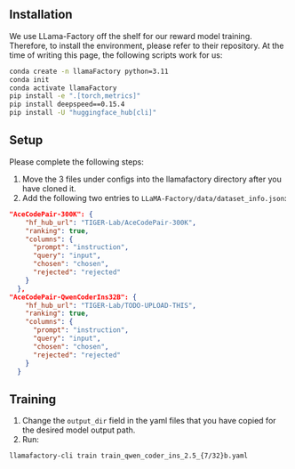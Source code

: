 ## Installation

We use LLama-Factory off the shelf for our reward model training. Therefore, to install the environment, please refer to their repository. At the time of writing this page, the following scripts work for us:
```bash
conda create -n llamaFactory python=3.11
conda init
conda activate llamaFactory
pip install -e ".[torch,metrics]"
pip install deepspeed==0.15.4
pip install -U "huggingface_hub[cli]"
```

## Setup
Please complete the following steps:
1. Move the 3 files under configs into the llamafactory directory after you have cloned it.
2. Add the following two entries to `LLaMA-Factory/data/dataset_info.json`:
```json
"AceCodePair-300K": {
    "hf_hub_url": "TIGER-Lab/AceCodePair-300K",
    "ranking": true,
    "columns": {
      "prompt": "instruction",
      "query": "input",
      "chosen": "chosen",
      "rejected": "rejected"
    }
  },
"AceCodePair-QwenCoderIns32B": {
    "hf_hub_url": "TIGER-Lab/TODO-UPLOAD-THIS",
    "ranking": true,
    "columns": {
      "prompt": "instruction",
      "query": "input",
      "chosen": "chosen",
      "rejected": "rejected"
    }
  }
```

## Training
1. Change the `output_dir` field in the yaml files that you have copied for the desired model output path.
2. Run:
```bash
llamafactory-cli train train_qwen_coder_ins_2.5_{7/32}b.yaml
```